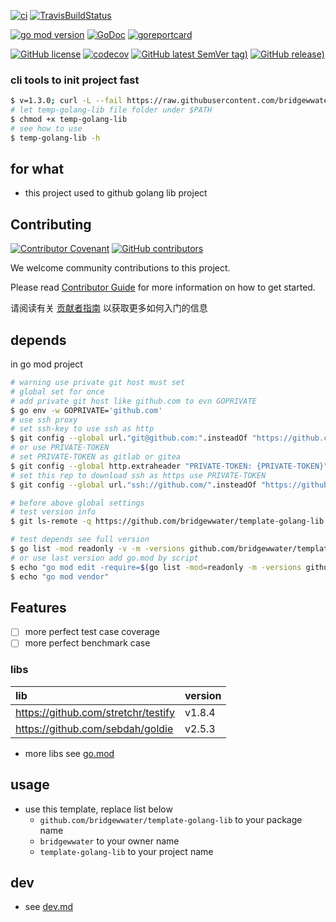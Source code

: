 [![ci](https://github.com/bridgewwater/template-golang-lib/actions/workflows/ci.yml/badge.svg)](https://github.com/bridgewwater/template-golang-lib/actions/workflows/ci.yml)
[![TravisBuildStatus](https://api.travis-ci.com/bridgewwater/template-golang-lib.svg?branch=main)](https://travis-ci.com/bridgewwater/template-golang-lib)

[![go mod version](https://img.shields.io/github/go-mod/go-version/bridgewwater/template-golang-lib?label=go.mod)](https://github.com/bridgewwater/template-golang-lib)
[![GoDoc](https://godoc.org/github.com/bridgewwater/template-golang-lib?status.png)](https://godoc.org/github.com/bridgewwater/template-golang-lib)
[![goreportcard](https://goreportcard.com/badge/github.com/bridgewwater/template-golang-lib)](https://goreportcard.com/report/github.com/bridgewwater/template-golang-lib)

[![GitHub license](https://img.shields.io/github/license/bridgewwater/template-golang-lib)](https://github.com/bridgewwater/template-golang-lib)
[![codecov](https://codecov.io/gh/bridgewwater/template-golang-lib/branch/main/graph/badge.svg)](https://codecov.io/gh/bridgewwater/template-golang-lib)
[![GitHub latest SemVer tag)](https://img.shields.io/github/v/tag/bridgewwater/template-golang-lib)](https://github.com/bridgewwater/template-golang-lib/tags)
[![GitHub release)](https://img.shields.io/github/v/release/bridgewwater/template-golang-lib)](https://github.com/bridgewwater/template-golang-lib/releases)

### cli tools to init project fast

```bash
$ v=1.3.0; curl -L --fail https://raw.githubusercontent.com/bridgewwater/template-golang-lib/v$v/temp-golang-lib -o temp-golang-lib
# let temp-golang-lib file folder under $PATH
$ chmod +x temp-golang-lib
# see how to use
$ temp-golang-lib -h
```

## for what

- this project used to github golang lib project

## Contributing

[![Contributor Covenant](https://img.shields.io/badge/contributor%20covenant-v1.4-ff69b4.svg)](.github/CONTRIBUTING_DOC/CODE_OF_CONDUCT.md)
[![GitHub contributors](https://img.shields.io/github/contributors/bridgewwater/template-golang-lib)](https://github.com/bridgewwater/template-golang-lib/graphs/contributors)

We welcome community contributions to this project.

Please read [Contributor Guide](.github/CONTRIBUTING_DOC/CONTRIBUTING.md) for more information on how to get started.

请阅读有关 [贡献者指南](.github/CONTRIBUTING_DOC/zh-CN/CONTRIBUTING.md) 以获取更多如何入门的信息

## depends

in go mod project

```bash
# warning use private git host must set
# global set for once
# add private git host like github.com to evn GOPRIVATE
$ go env -w GOPRIVATE='github.com'
# use ssh proxy
# set ssh-key to use ssh as http
$ git config --global url."git@github.com:".insteadOf "https://github.com/"
# or use PRIVATE-TOKEN
# set PRIVATE-TOKEN as gitlab or gitea
$ git config --global http.extraheader "PRIVATE-TOKEN: {PRIVATE-TOKEN}"
# set this rep to download ssh as https use PRIVATE-TOKEN
$ git config --global url."ssh://github.com/".insteadOf "https://github.com/"

# before above global settings
# test version info
$ git ls-remote -q https://github.com/bridgewwater/template-golang-lib.git

# test depends see full version
$ go list -mod readonly -v -m -versions github.com/bridgewwater/template-golang-lib
# or use last version add go.mod by script
$ echo "go mod edit -require=$(go list -mod=readonly -m -versions github.com/bridgewwater/template-golang-lib | awk '{print $1 "@" $NF}')"
$ echo "go mod vendor"
```

## Features

- [ ] more perfect test case coverage
- [ ] more perfect benchmark case

### libs

| lib                                 | version |
|:------------------------------------|:--------|
| https://github.com/stretchr/testify | v1.8.4  |
| https://github.com/sebdah/goldie    | v2.5.3  |

- more libs see [go.mod](https://github.com/bridgewwater/template-golang-lib/blob/main/go.mod)

## usage

- use this template, replace list below
    - `github.com/bridgewwater/template-golang-lib` to your package name
    - `bridgewwater` to your owner name
    - `template-golang-lib` to your project name

## dev

- see [dev.md](doc-dev/dev.md)